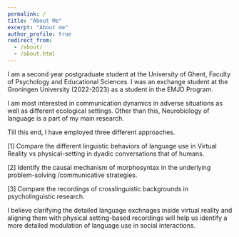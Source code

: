 ```yaml
---
permalink: /
title: "About Me"
excerpt: "About me"
author_profile: true
redirect_from: 
  - /about/
  - /about.html
---
```


I am a second year postgraduate student at the University of Ghent, Faculty of Psychology and Educational Sciences. I was an exchange student at the Groningen University (2022-2023) as a student in the EMJD Program.

I am most interested in communication dynamics in adverse situations as well as different ecological settings. Other than this, Neurobiology of language is a part of my main research.

Till this end, I have employed three different approaches.

[1] Compare the different linguistic behaviors of language use in Virtual Reality vs physical-setting in dyadic conversations that of humans.

[2] Identify the causal mechanism of morphosyntax in the underlying problem-solving /communicative strategies.

[3] Compare the recordings of crosslinguistic backgrounds in psycholinguistic research.

I believe clarifying the detailed language exchnages inside virtual reality and aligning them with physical setting-based recordings will help us identify a more detailed modulation of language use in social interactions.





